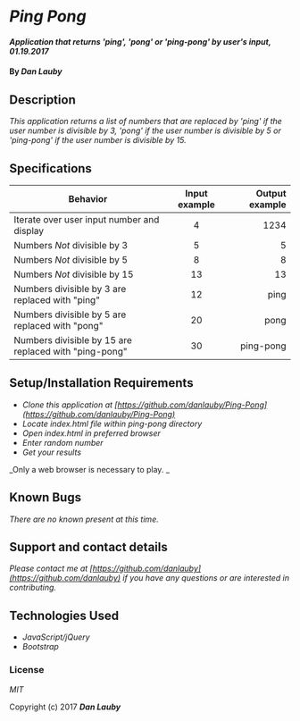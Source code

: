 # _Ping Pong_

#### _Application that returns 'ping', 'pong' or 'ping-pong' by user's input, 01.19.2017_

#### By _**Dan Lauby**_

## Description

_This application returns a list of numbers that are replaced by 'ping' if the user number is divisible by 3, 'pong' if the user number is divisible by 5 or 'ping-pong' if the user number is divisible by 15._

## Specifications

| Behavior                                              |   Input example   |  Output example |
|-------------------------------------------------------|:-----------------:|----------------:|
| Iterate over user input number and display            | 4                 | 1234            |
| Numbers _Not_ divisible by 3                          | 5                 | 5               |
| Numbers _Not_ divisible by 5                          | 8                 | 8               |
| Numbers _Not_ divisible by 15                         | 13                | 13              |
| Numbers divisible by 3 are replaced with "ping"       | 12                | ping            |
| Numbers divisible by 5 are replaced with "pong"       | 20                | pong            |
| Numbers divisible by 15 are replaced with "ping-pong" | 30                | ping-pong       |

## Setup/Installation Requirements

* _Clone this application at [https://github.com/danlauby/Ping-Pong](https://github.com/danlauby/Ping-Pong)_
* _Locate index.html file within ping-pong directory_
* _Open index.html in preferred browser_
* _Enter random number_
* _Get your results_

_Only a web browser is necessary to play. _

## Known Bugs

_There are no known present at this time._

## Support and contact details

_Please contact me at [https://github.com/danlauby](https://github.com/danlauby) if you have any questions or are interested in contributing._

## Technologies Used

* _JavaScript/jQuery_
* _Bootstrap_

### License

*MIT*

Copyright (c) 2017 **_Dan Lauby_**
